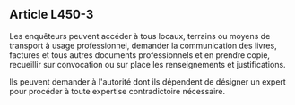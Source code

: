 Article L450-3
----
Les enquêteurs peuvent accéder à tous locaux, terrains ou moyens de transport à
usage professionnel, demander la communication des livres, factures et tous
autres documents professionnels et en prendre copie, recueillir sur convocation
ou sur place les renseignements et justifications.

Ils peuvent demander à l'autorité dont ils dépendent de désigner un expert pour
procéder à toute expertise contradictoire nécessaire.
